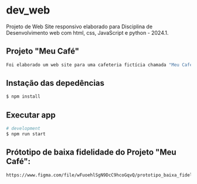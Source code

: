 # dev_web
Projeto de Web Site responsivo elaborado para Disciplina de Desenvolvimento web com html, css, JavaScript e python - 2024.1.

## Projeto "Meu Café" 

```bash
Foi elaborado um web site para uma cafeteria fictícia chamada "Meu Café".
```

## Instação das depedências

```bash
$ npm install
```

## Executar app

```bash
# development
$ npm run start
```

## Prótotipo de baixa fidelidade do Projeto "Meu Café":
```bash
https://www.figma.com/file/wFuoehlSgN9DcC9hcoGqvQ/prototipo_baixa_fidelidade_Meu-Cafe?type=whiteboard&t=5MzYNfVIaKAinT07-6
```